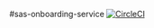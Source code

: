 #sas-onboarding-service
[![CircleCI](https://circleci.com/gh/nubox-spa/sas-onboarding-service.svg?style=shield&circle-token=23875578ca488d3013cf98c8dfc9b63e18c8d63e)](https://circleci.com/gh/nubox-spa/sas-onboarding-service)